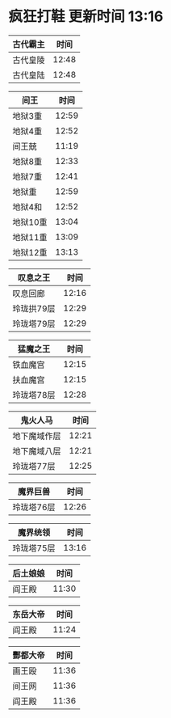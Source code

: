 # 疯狂打鞋 更新时间 13:16

| 古代霸主   | 时间    |
|--------|-------|
| 古代皇陵 | 12:48 |
| 古代皇陆 | 12:48 |

| 间王   | 时间    |
|--------|-------|
| 地狱3重 | 12:59 |
| 地狱4重 | 12:52 |
| 间王兢 | 11:19 |
| 地狱8重 | 12:33 |
| 地狱7重 | 12:41 |
| 地狱重 | 12:59 |
| 地狱4和 | 12:52 |
| 地狱10重 | 13:04 |
| 地狱11重 | 13:09 |
| 地狱12重 | 13:13 |

| 叹息之王   | 时间    |
|--------|-------|
| 叹息回廊 | 12:16 |
| 玲珑拱79层 | 12:29 |
| 玲珑塔79层 | 12:29 |

| 猛魔之王   | 时间    |
|--------|-------|
| 铁血魔宫 | 12:15 |
| 扶血魔宫 | 12:15 |
| 玲珑塔78层 | 12:28 |

| 鬼火人马   | 时间    |
|--------|-------|
| 地下魔域作层 | 12:21 |
| 地下魔域八层 | 12:21 |
| 玲珑塔77层 | 12:25 |

| 魔界巨兽   | 时间    |
|--------|-------|
| 玲珑塔76层 | 12:26 |

| 魔界统领   | 时间    |
|--------|-------|
| 玲珑塔75层 | 13:16 |

| 后土娘娘   | 时间    |
|--------|-------|
| 阎王殿 | 11:30 |

| 东岳大帝   | 时间    |
|--------|-------|
| 阎王殿 | 11:24 |

| 酆都大帝   | 时间    |
|--------|-------|
| 画王殴 | 11:36 |
| 间王网 | 11:36 |
| 阎王殿 | 11:36 |